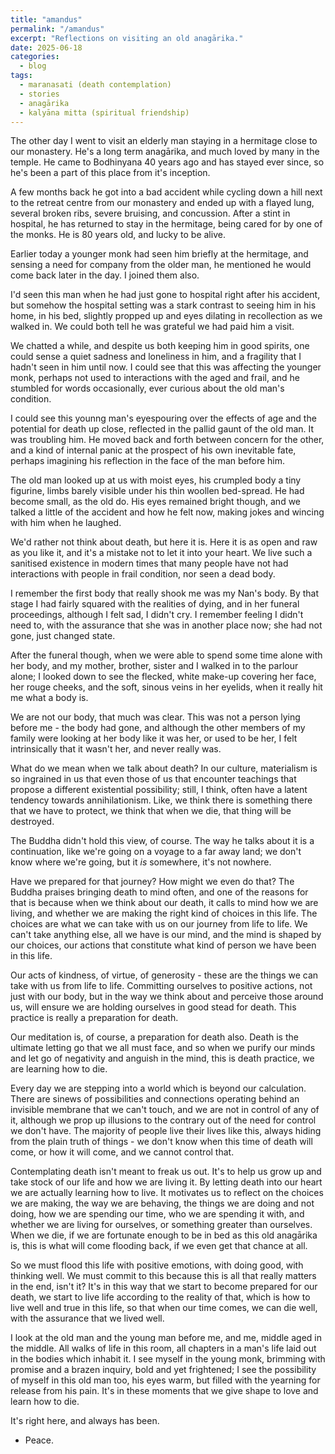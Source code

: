 ```yaml
---
title: "amandus"
permalink: "/amandus" 
excerpt: "Reflections on visiting an old anagārika."
date: 2025-06-18
categories:
  - blog 
tags: 
  - maranasati (death contemplation)
  - stories
  - anagārika
  - kalyāna mitta (spiritual friendship)
--- 
```


The other day I went to visit an elderly man staying in a hermitage close to our monastery. He's a long term anagārika, and much loved by many in the temple. He came to Bodhinyana 40 years ago and has stayed ever since, so he's been a part of this place from it's inception.

A few months back he got into a bad accident while cycling down a hill next to the retreat centre from our monastery and ended up with a flayed lung, several broken ribs, severe bruising, and concussion. After a stint in hospital, he has returned to stay in the hermitage, being cared for by one of the monks. He is 80 years old, and lucky to be alive. 

Earlier today a younger monk had seen him briefly at the hermitage, and sensing a need for company from the older man, he mentioned he would come back later in the day. I joined them also. 

I'd seen this man when he had just gone to hospital right after his accident, but somehow the hospital setting was a stark contrast to seeing him in his home, in his bed, slightly propped up and eyes dilating in recollection as we walked in. We could both tell he was grateful we had paid him a visit.

We chatted a while, and despite us both keeping him in good spirits, one could sense a quiet sadness and loneliness in him, and a fragility that I hadn't seen in him until now. I could see that this was affecting the younger monk, perhaps not used to interactions with the aged and frail, and he stumbled for words occasionally, ever curious about the old man's condition. 

I could see this younng man's eyespouring over the effects of age and the potential for death up close, reflected in the pallid gaunt of the old man. It was troubling him. He moved back and forth between concern for the other, and a kind of internal panic at the prospect of his own inevitable fate, perhaps imagining his reflection in the face of the man before him. 

The old man looked up at us with moist eyes, his crumpled body a tiny figurine, limbs barely visible under his thin woollen bed-spread. He had become small, as the old do. His eyes remained bright though, and we talked a little of the accident and how he felt now, making jokes and wincing with him when he laughed.  

We'd rather not think about death, but here it is. Here it is as open and raw as you like it, and it's a mistake not to let it into your heart. We live such a sanitised existence in modern times that many people have not had interactions with people in frail condition, nor seen a dead body.

I remember the first body that really shook me was my Nan's body. By that stage I had fairly squared with the realities of dying, and in her funeral proceedings, although I felt sad, I didn't cry. I remember feeling I didn't need to, with the assurance that she was in another place now; she had not gone, just changed state. 

After the funeral though, when we were able to spend some time alone with her body, and my mother, brother, sister and I walked in to the parlour alone; I looked down to see the flecked, white make-up covering her face, her rouge cheeks, and the soft, sinous veins in her eyelids, when it really hit me what a body is. 

We are not our body, that much was clear. This was not a person lying before me - the body had gone, and although the other members of my family were looking at her body like it was her, or used to be her, I felt intrinsically that it wasn't her, and never really was.  

What do we mean when we talk about death? In our culture, materialism is so ingrained in us that even those of us that encounter teachings that propose a different existential possibility; still, I think, often have a latent tendency towards annihilationism. Like, we think there is something there that we have to protect, we think that when we die, that thing will be destroyed. 

The Buddha didn't hold this view, of course. The way he talks about it is a continuation, like we're going on a voyage to a far away land; we don't know where we're going, but it *is* somewhere, it's not nowhere. 

Have we prepared for that journey? How might we even do that? The Buddha praises bringing death to mind often, and one of the reasons for that is because when we think about our death, it calls to mind how we are living, and whether we are making the right kind of choices in this life. The choices are what we can take with us on our journey from life to life. We can't take anything else, all we have is our mind, and the mind is shaped by our choices, our actions that constitute what kind of person we have been in this life. 

Our acts of kindness, of virtue, of generosity - these are the things we can take with us from life to life. Committing ourselves to positive actions, not just with our body, but in the way we think about and perceive those around us, will ensure we are holding ourselves in good stead for death. This practice is really a preparation for death.

Our meditation is, of course, a preparation for death also. Death is the ultimate letting go that we all must face, and so when we purify our minds and let go of negativity and anguish in the mind, this is death practice, we are learning how to die. 

Every day we are stepping into a world which is beyond our calculation. There are sinews of possibilities and connections operating behind an invisible membrane that we can't touch, and we are not in control of any of it, although we prop up illusions to the contrary out of the need for control we don't have. The majority of people live their lives like this, always hiding from the plain truth of things -  we don't know when this time of death will come, or how it will come, and we cannot control that. 

Contemplating death isn't meant to freak us out. It's to help us grow up and take stock of our life and how we are living it. By letting death into our heart we are actually learning how to live. It motivates us to reflect on the choices we are making, the way we are behaving, the things we are doing and not doing, how we are spending our time, who we are spending it with, and whether we are living for ourselves, or something greater than ourselves. When we die, if we are fortunate enough to be in bed as this old anagārika is, this is what will come flooding back, if we even get that chance at all. 

So we must flood this life with positive emotions, with doing good, with thinking well. We must commit to this because this is all that really matters in the end, isn't it? It's in this way that we start to become prepared for our death, we start to live life according to the reality of that, which is how to live well and true in this life, so that when our time comes, we can die well, with the assurance that we lived well. 

I look at the old man and the young man before me, and me, middle aged in the middle. All walks of life in this room, all chapters in a man's life laid out in the bodies which inhabit it. I see myself in the young monk, brimming with promise and a brazen inquiry, bold and yet frightened; I see the possibility of myself in this old man too, his eyes warm, but filled with the yearning for release from his pain. It's in these moments that we give shape to love and learn how to die.

It's right here, and always has been. 

- Peace. 
